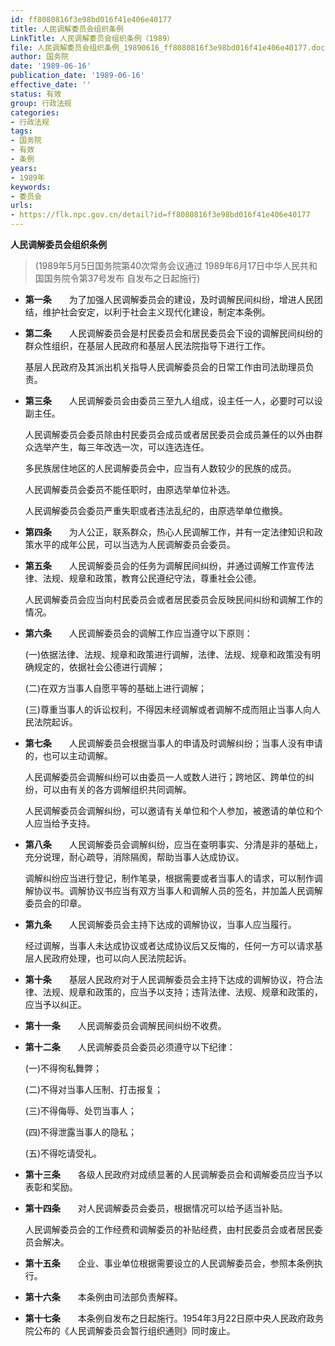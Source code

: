 ```yaml
---
id: ff8080816f3e98bd016f41e406e40177
title: 人民调解委员会组织条例
LinkTitle: 人民调解委员会组织条例（1989）
file: 人民调解委员会组织条例_19890616_ff8080816f3e98bd016f41e406e40177.docx
author: 国务院
date: '1989-06-16'
publication_date: '1989-06-16'
effective_date: ''
status: 有效
group: 行政法规
categories:
- 行政法规
tags:
- 国务院
- 有效
- 条例
years:
- 1989年
keywords:
- 委员会
urls:
- https://flk.npc.gov.cn/detail?id=ff8080816f3e98bd016f41e406e40177
---
```


**人民调解委员会组织条例**

> (1989年5月5日国务院第40次常务会议通过 1989年6月17日中华人民共和国国务院令第37号发布 自发布之日起施行)

- **第一条**　　为了加强人民调解委员会的建设，及时调解民间纠纷，增进人民团结，维护社会安定，以利于社会主义现代化建设，制定本条例。

- **第二条**　　人民调解委员会是村民委员会和居民委员会下设的调解民间纠纷的群众性组织，在基层人民政府和基层人民法院指导下进行工作。

  基层人民政府及其派出机关指导人民调解委员会的日常工作由司法助理员负责。

- **第三条**　　人民调解委员会由委员三至九人组成，设主任一人，必要时可以设副主任。

  人民调解委员会委员除由村民委员会成员或者居民委员会成员兼任的以外由群众选举产生，每三年改选一次，可以连选连任。

  多民族居住地区的人民调解委员会中，应当有人数较少的民族的成员。

  人民调解委员会委员不能任职时，由原选举单位补选。

  人民调解委员会委员严重失职或者违法乱纪的，由原选举单位撤换。

- **第四条**　　为人公正，联系群众，热心人民调解工作，并有一定法律知识和政策水平的成年公民，可以当选为人民调解委员会委员。

- **第五条**　　人民调解委员会的任务为调解民间纠纷，并通过调解工作宣传法律、法规、规章和政策，教育公民遵纪守法，尊重社会公德。

  人民调解委员会应当向村民委员会或者居民委员会反映民间纠纷和调解工作的情况。

- **第六条**　　人民调解委员会的调解工作应当遵守以下原则：

  (一)依据法律、法规、规章和政策进行调解，法律、法规、规章和政策没有明确规定的，依据社会公德进行调解；

  (二)在双方当事人自愿平等的基础上进行调解；

  (三)尊重当事人的诉讼权利，不得因未经调解或者调解不成而阻止当事人向人民法院起诉。

- **第七条**　　人民调解委员会根据当事人的申请及时调解纠纷；当事人没有申请的，也可以主动调解。

  人民调解委员会调解纠纷可以由委员一人或数人进行；跨地区、跨单位的纠纷，可以由有关的各方调解组织共同调解。

  人民调解委员会调解纠纷，可以邀请有关单位和个人参加，被邀请的单位和个人应当给予支持。

- **第八条**　　人民调解委员会调解纠纷，应当在查明事实、分清是非的基础上，充分说理，耐心疏导，消除隔阂，帮助当事人达成协议。

  调解纠纷应当进行登记，制作笔录，根据需要或者当事人的请求，可以制作调解协议书。调解协议书应当有双方当事人和调解人员的签名，并加盖人民调解委员会的印章。

- **第九条**　　人民调解委员会主持下达成的调解协议，当事人应当履行。

  经过调解，当事人未达成协议或者达成协议后又反悔的，任何一方可以请求基层人民政府处理，也可以向人民法院起诉。

- **第十条**　　基层人民政府对于人民调解委员会主持下达成的调解协议，符合法律、法规、规章和政策的，应当予以支持；违背法律、法规、规章和政策的，应当予以纠正。

- **第十一条**　　人民调解委员会调解民间纠纷不收费。

- **第十二条**　　人民调解委员会委员必须遵守以下纪律：

  (一)不得徇私舞弊；

  (二)不得对当事人压制、打击报复；

  (三)不得侮辱、处罚当事人；

  (四)不得泄露当事人的隐私；

  (五)不得吃请受礼。

- **第十三条**　　各级人民政府对成绩显著的人民调解委员会和调解委员应当予以表彰和奖励。

- **第十四条**　　对人民调解委员会委员，根据情况可以给予适当补贴。

  人民调解委员会的工作经费和调解委员的补贴经费，由村民委员会或者居民委员会解决。

- **第十五条**　　企业、事业单位根据需要设立的人民调解委员会，参照本条例执行。

- **第十六条**　　本条例由司法部负责解释。

- **第十七条**　　本条例自发布之日起施行。1954年3月22日原中央人民政府政务院公布的《人民调解委员会暂行组织通则》同时废止。

